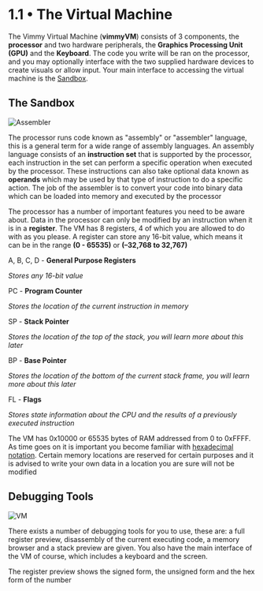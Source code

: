 1.1 • The Virtual Machine
===================

The Vimmy Virtual Machine (**vimmyVM**) consists of 3 components, the **processor** and two hardware peripherals, the **Graphics Processing Unit (GPU)** and the **Keyboard**. The code you write will be ran on the processor, and you may optionally interface with the two supplied hardware devices to create visuals or allow input. Your main interface to accessing the virtual machine is the [Sandbox](/create/sandbox).

The Sandbox
-

![Assembler](/img/lesson-resource/sandbox-assembler.png)

The processor runs code known as "assembly" or "assembler" language, this is a general term for a wide range of assembly languages. An assembly language consists of an **instruction set** that is supported by the processor, each instruction in the set can perform a specific operation when executed by the processor. These instructions can also take optional data known as **operands** which may be used by that type of instruction to do a specific action. The job of the assembler is to convert your code into binary data which can be loaded into memory and executed by the processor


The processor has a number of important features you need to be aware about.
Data in the processor can only be modified by an instruction when it is in a **register**.
The VM has 8 registers, 4 of which you are allowed to do with as you please. A register can store any 16-bit value, which means it can be in the range **(0 - 65535)** or **(–32,768 to 32,767)**


A, B, C, D - **General Purpose Registers**

*Stores any 16-bit value*

PC			- **Program Counter** 

*Stores the location of the current instruction in memory*

SP			- **Stack Pointer** 

*Stores the location of the top of the stack, you will learn more about this later*

BP			- **Base Pointer** 

*Stores the location of the bottom of the current stack frame, you will learn more about this later*

FL			- **Flags** 

*Stores state information about the CPU and the results of a previously executed instruction*

The VM has 0x10000 or 65535 bytes of RAM addressed from 0 to 0xFFFF. As time goes on it is important you become familiar with [hexadecimal notation](http://wiki.osdev.org/Hexadecimal_Notation). Certain memory locations are reserved for certain purposes and it is advised to write your own data in a location you are sure will not be modified

Debugging Tools
-
![VM](/img/lesson-resource/sandbox-vm.png)

There exists a number of debugging tools for you to use, these are: 
a full register preview, disassembly of the current executing code, a memory browser and a stack preview are given. You also have the main interface of the VM of course, which includes a keyboard and the screen.

The register preview shows the signed form, the unsigned form and the hex form of the number
